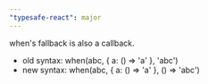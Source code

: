 ```yaml
---
"typesafe-react": major
---
```


when's fallback is also a callback.

- old syntax: when(abc, { a: () => 'a' }, 'abc')
- new syntax: when(abc, { a: () => 'a' }, () => 'abc')
